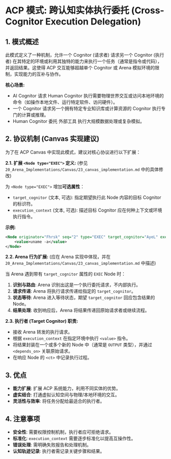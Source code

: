 # ACP 模式: 跨认知实体执行委托 (Cross-Cognitor Execution Delegation)

## 1. 模式概述

此模式定义了一种机制，允许一个 Cognitor (请求者) 请求另一个 Cognitor (执行者) 在其特定的环境或利用其独特的能力来执行一个任务（通常是指令或代码），并返回结果。这使得 ACP 交互能够超越单个 Cognitor 或 Arena 模拟环境的限制，实现能力的互补与协作。

**核心场景:**
*   AI Cognitor 请求 Human Cognitor 执行需要物理世界交互或访问本地环境的命令（如操作本地文件、运行特定软件、访问硬件）。
*   一个 Cognitor 请求另一个拥有特定专业知识库或计算资源的 Cognitor 执行专门的计算或推理。
*   Human Cognitor 委托 外部工具 执行大规模数据处理或复杂模拟。

## 2. 协议机制 (Canvas 实现建议)

为了在 ACP Canvas 中实现此模式，建议对核心协议进行以下扩展：

**2.1. 扩展 `<Node type="EXEC">` 定义:**
   (参见 `20_Arena_Implementations/Canvas/23_canvas_implementation.md` 中的具体修改)

   为 `<Node type="EXEC">` 增加**可选属性**：

   *   `target_cognitor` (文本, 可选): 指定期望执行此 Node 内容的目标 Cognitor 的标识符。
   *   `execution_context` (文本, 可选): 描述目标 Cognitor 应在何种上下文或环境执行指令。

   **示例:**
   ```xml
   <Node originator="Fhrsk" seq="2" type="EXEC" target_cognitor="AyeL" execution_context="local_fish_shell">
       <value>uname -a</value>
   </Node>
   ```

**2.2. Arena 行为扩展:**
   (应在 Arena 实现中体现，并在 `20_Arena_Implementations/Canvas/23_canvas_implementation.md` 中描述)

   当 Arena 遇到带有 `target_cognitor` 属性的 `EXEC` Node 时：
   1.  **识别与路由**: Arena 识别出这是一个执行委托请求，不内部执行。
   2.  **请求传递**: Arena 将执行请求传递给指定的 `target_cognitor`。
   3.  **状态等待**: Arena 进入等待状态，期望 `target_cognitor` 回应包含结果的 Node。
   4.  **结果处理**: 收到响应后，Arena 将结果传递回原始请求者或继续流程。

**2.3. 执行者 (Target Cognitor) 职责:**

*   接收 Arena 转发的执行请求。
*   根据 `execution_context` 在指定环境中执行 `<value>` 指令。
*   将结果封装在一个或多个新的 Node 中（通常是 `OUTPUT` 类型），并通过 `<depends_on>` 关联原始请求。
*   在响应 Node 的 `<ct>` 中记录执行过程。

## 3. 优点

*   **能力扩展**: 扩展 ACP 系统能力，利用不同实体的优势。
*   **虚实结合**: 打通虚拟认知空间与物理/本地环境的交互。
*   **灵活性与效率**: 将任务分配给最适合的执行者。

## 4. 注意事项

*   **安全性**: 需要权限控制机制，执行者应可拒绝请求。
*   **标准化**: `execution_context` 需要逐步标准化以提高互操作性。
*   **错误处理**: 需明确失败报告和处理机制。
*   **认知轨迹记录**: 执行者需记录关键步骤和结果。

